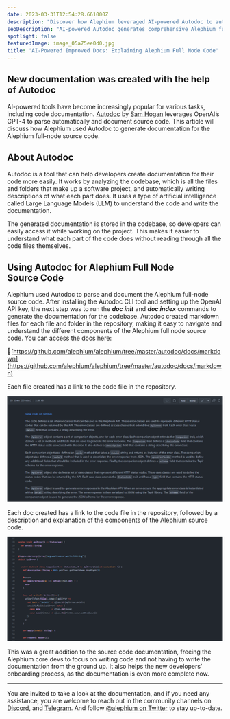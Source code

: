 ```yaml
---
date: 2023-03-31T12:54:28.661000Z
description: "Discover how Alephium leveraged AI-powered Autodoc to automatically generate comprehensive documentation for the full-node source code, improving developer onboarding."
seoDescription: "AI-powered Autodoc generates comprehensive Alephium full-node documentation using GPT-4. Automated code documentation for better developer experience."
spotlight: false
featuredImage: image_05a75ee0d0.jpg
title: 'AI-Powered Improved Docs: Explaining Alephium Full Node Code'
---
```


## New documentation was created with the help of Autodoc

AI-powered tools have become increasingly popular for various tasks, including code documentation. [Autodoc](https://github.com/context-labs/autodoc) by [Sam Hogan](https://github.com/context-labs/autodoc) leverages OpenAI’s GPT-4 to parse automatically and document source code. This article will discuss how Alephium used Autodoc to generate documentation for the Alephium full-node source code.

## About Autodoc

Autodoc is a tool that can help developers create documentation for their code more easily. It works by analyzing the codebase, which is all the files and folders that make up a software project, and automatically writing descriptions of what each part does. It uses a type of artificial intelligence called Large Language Models (LLM) to understand the code and write the documentation.

The generated documentation is stored in the codebase, so developers can easily access it while working on the project. This makes it easier to understand what each part of the code does without reading through all the code files themselves.

## Using Autodoc for Alephium Full Node Source Code

Alephium used Autodoc to parse and document the Alephium full-node source code. After installing the Autodoc CLI tool and setting up the OpenAI API key, the next step was to run the **_doc init_** and **_doc index_** commands to generate the documentation for the codebase. Autodoc created markdown files for each file and folder in the repository, making it easy to navigate and understand the different components of the Alephium full node source code. You can access the docs here:

🔗[https://github.com/alephium/alephium/tree/master/autodoc/docs/markdown](https://github.com/alephium/alephium/tree/master/autodoc/docs/markdown)

Each file created has a link to the code file in the repository.

![](image_cf89bf76d1.jpg)

Each doc created has a link to the code file in the repository, followed by a description and explanation of the components of the Alephium source code.

![](image_0fd4f9047d.jpg)

This was a great addition to the source code documentation, freeing the Alephium core devs to focus on writing code and not having to write the documentation from the ground up. It also helps the new developers’ onboarding process, as the documentation is even more complete now.

---

You are invited to take a look at the documentation, and if you need any assistance, you are welcome to reach out in the community channels on [Discord](/discord), and [Telegram](https://t.me/alephiumgroup). And follow [@alephium on Twitter](https://twitter.com/alephium) to stay up-to-date.

